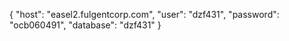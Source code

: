 {
  "host": "easel2.fulgentcorp.com",
  "user": "dzf431",
  "password": "ocb060491",
  "database": "dzf431"
}
